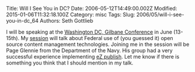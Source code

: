 Title: Will I See You in DC?
Date: 2006-05-12T14:49:00.002Z
Modified: 2015-01-06T11:32:18.100Z
Category: misc
Tags: 
Slug: 2006/05/will-i-see-you-in-dc_64
Authors: Seth Gottlieb

I will be speaking at the [Washington DC, Gilbane Conference](http://lighthouseseminars.com/washingtondc/) in June (13-15th).  My [session](http://lighthouseseminars.com/washingtondc/SessionDescriptions.html#WCM4) will talk about Federal use of (you guessed it) open source content management technologies.  Joining me in the session will be Page Glennie from the Department of the Navy.  His group had a very successful experience implementing [eZ publish](http://ez.no).  Let me know if there is something you think that I should mention in my talk.

